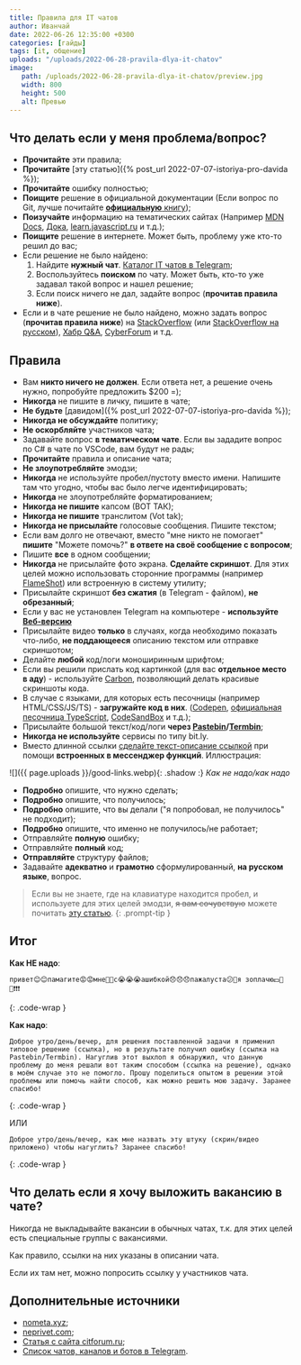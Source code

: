 ```yaml
---
title: Правила для IT чатов
author: Иванчай
date: 2022-06-26 12:35:00 +0300
categories: [гайды]
tags: [it, общение]
uploads: "/uploads/2022-06-28-pravila-dlya-it-chatov"
image:
   path: /uploads/2022-06-28-pravila-dlya-it-chatov/preview.jpg
   width: 800
   height: 500
   alt: Превью
---
```


## Что делать если у меня проблема/вопрос?

- **Прочитайте** эти правила;
- **Прочитайте** [эту статью]({% post_url 2022-07-07-istoriya-pro-davida %});
- **Прочитайте** ошибку полностью;
- **Поищите** решение в официальной документации (Если вопрос по Git, лучше почитайте [**официальную** книгу](https://git-scm.com/book/ru/v2));
- **Поизучайте** информацию на тематических сайтах (Например [MDN Docs](https://developer.mozilla.org/ru/), [Дока](https://doka.guide/), [learn.javascript.ru](https://learn.javascript.ru/) и т.д.);
- **Поищите** решение в интернете. Может быть, проблему уже кто-то решил до вас;
- Если решение не было найдено:
   1. Найдите **нужный чат**. [Каталог IT чатов в Telegram](https://github.com/SeryiBaran/tg-it-chats);
   2. Воспользуйтесь **поиском** по чату. Может быть, кто-то уже задавал такой вопрос и нашел решение;
   3. Если поиск ничего не дал, задайте вопрос (**прочитав правила ниже**).
- Если и в чате решение не было найдено, можно задать вопрос (**прочитав правила ниже**) на [StackOverflow](https://stackoverflow.com/) (или [StackOverflow на русском](https://ru.stackoverflow.com/)), [Хабр Q&A](https://qna.habr.com/), [CyberForum](https://www.cyberforum.ru/) и т.д.

## Правила

- Вам **никто ничего не должен**. Если ответа нет, а решение очень нужно, попробуйте предложить $200 =);
- **Никогда** не пишите в личку, пишите в чате;
- **Не будьте** [давидом]({% post_url 2022-07-07-istoriya-pro-davida %});
- **Никогда не обсуждайте** политику;
- **Не оскорбляйте** участников чата;
- Задавайте вопрос **в тематическом чате**. Если вы зададите вопрос по C# в чате по VSCode, вам будут не рады;
- **Прочитайте** правила и описание чата;
- **Не злоупотребляйте** эмодзи;
- **Никогда** не используйте пробел/пустоту вместо имени. Напишите там что угодно, чтобы вас было легче идентифицировать;
- **Никогда** не злоупотребляйте форматированием;
- **Никогда не пишите** капсом (ВОТ ТАК);
- **Никогда не пишите** транслитом (Vot tak);
- **Никогда не присылайте** голосовые сообщения. Пишите текстом;
- Если вам долго не отвечают, вместо "мне никто не помогает" **пишите** "Можете помочь?" **в ответе на своё сообщение с вопросом**;
- Пишите **все** в одном сообщении;
- **Никогда** не присылайте фото экрана. **Сделайте скриншот**. Для этих целей можно использовать сторонние программы (например [FlameShot](https://flameshot.org/)) или встроенную в систему утилиту;
- Присылайте скриншот **без сжатия** (в Telegram - файлом), **не обрезанный**;
- Если у вас не установлен Telegram на компьютере - **используйте [Веб-версию](https://web.telegram.org)**
- Присылайте видео **только** в случаях, когда необходимо показать что-либо, **не поддающееся** описанию текстом или отправке скриншотом;
- Делайте **любой** код/логи моноширинным шрифтом;
- Если вы решили прислать код картинкой (для вас **отдельное место в аду**) - используйте [Carbon](https://carbon.now.sh/), позволяющий делать красивые скриншоты кода.
- В случае с языками, для которых есть песочницы (например HTML/CSS/JS/TS) - **загружайте код в них**. ([Codepen](https://codepen.io/), [официальная песочница TypeScript](https://www.typescriptlang.org/play/), [CodeSandBox](https://codesandbox.io/) и т.д.);
- Присылайте большой текст/код/логи **через [Pastebin](https://pastebin.com/)/[Termbin](https://termbin.com/)**;
- **Никогда не используйте** сервисы по типу bit.ly.
- Вместо длинной ссылки [сделайте текст-описание ссылкой](https://yandex.ru/search/?text=telegram+как+сделать+текст+ссылку+(гиперссылку)) при помощи **встроенных в мессенджер функций**. Иллюстрация:

![]({{ page.uploads }}/good-links.webp){: .shadow :}
_Как не надо/как надо_

- **Подробно** опишите, что нужно сделать;
- **Подробно** опишите, что получилось;
- **Подробно** опишите, что вы делали ("я попробовал, не получилось" не подходит);
- **Подробно** опишите, что именно не получилось/не работает;
- Отправляйте **полную** ошибку;
- Отправляйте **полный** код;
- **Отправляйте** структуру файлов;
- Задавайте **адекватно** и **грамотно** сформулированный, **на русском языке**, вопрос.

> Если вы не знаете, где на клавиатуре находится пробел, и используете для этих целей эмодзи, ~~я вам сочувствую~~ можете почитать [эту статью](https://compters.ru/index.php/copmyuternie-uroki/kak-polzovatsya-klaviaturoy).
{: .prompt-tip }

## Итог

**Как НЕ надо**:

```text
привет😊😊памагите😡😡мне🙊🙊с😭😭😭ашибкой😞😞😞пажалуста😕🤩я зоплачю💵🤩💯❗️❗️❗️
```
{: .code-wrap }

**Как надо**:

```text
Доброе утро/день/вечер, для решения поставленной задачи я применил типовое решение (ссылка), но в результате получил ошибку (ссылка на Pastebin/Termbin). Нагуглив этот выхлоп я обнаружил, что данную проблему до меня решали вот таким способом (ссылка на решение), однако в моём случае это не помогло. Прошу поделиться опытом в решении этой проблемы или помочь найти способ, как можно решить мою задачу. Заранее спасибо!
```
{: .code-wrap }

ИЛИ

```text
Доброе утро/день/вечер, как мне назвать эту штуку (скрин/видео приложено) чтобы нагуглить? Заранее спасибо!
```
{: .code-wrap }

## Что делать если я хочу выложить вакансию в чате?

Никогда не выкладывайте вакансии в обычных чатах, т.к. для этих целей есть специальные группы с вакансиями.

Как правило, ссылки на них указаны в описании чата.

Если их там нет, можно попросить ссылку у участников чата.

## Дополнительные источники

- [nometa.xyz](https://nometa.xyz/);
- [neprivet.com](https://neprivet.com/);
- [Статья с сайта citforum.ru](http://citforum.ru/howto/smart-questions-ru.shtml);
- [Список чатов, каналов и ботов в Telegram](https://github.com/SeryiBaran/tg-it-chats).
